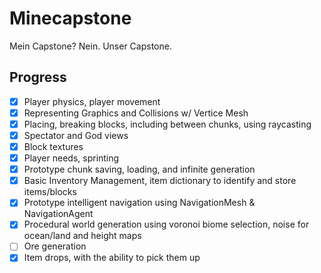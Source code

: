 # Minecapstone
Mein Capstone? Nein. Unser Capstone.

## Progress
- [x] Player physics, player movement
- [x] Representing Graphics and Collisions w/ Vertice Mesh
- [x] Placing, breaking blocks, including between chunks, using raycasting
- [x] Spectator and God views
- [x] Block textures
- [x] Player needs, sprinting
- [x] Prototype chunk saving, loading, and infinite generation
- [x] Basic Inventory Management, item dictionary to identify and store items/blocks
- [x] Prototype intelligent navigation using NavigationMesh & NavigationAgent
- [x] Procedural world generation using voronoi biome selection, noise for ocean/land and height maps
- [ ] Ore generation
- [x] Item drops, with the ability to pick them up
